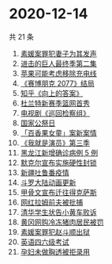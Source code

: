 # 2020-12-14

共 21 条

<!-- BEGIN -->
<!-- 最后更新时间 Mon Dec 14 2020 23:04:42 GMT+0800 (CST) -->
1. [素媛案罪犯妻子为其发声](https://www.zhihu.com/search?q=素媛案)
1. [进击的巨人最终季第二集](https://www.zhihu.com/search?q=进击的巨人第四季)
1. [苹果可能考虑移除充电线](https://www.zhihu.com/search?q=苹果充电线)
1. [《赛博朋克 2077》结局](https://www.zhihu.com/search?q=2077结局)
1. [知乎《向上的答案》](https://www.zhihu.com/search?q=越难越燃这十年)
1. [杜兰特新赛季篮网首秀](https://www.zhihu.com/search?q=杜兰特)
1. [电视剧《巡回检察组》](https://www.zhihu.com/search?q=巡回检察组)
1. [国家公祭日](https://www.zhihu.com/search?q=国家公祭日)
1. [「百香果女童」案新案情](https://www.zhihu.com/search?q=百香果女孩)
1. [《我就是演员》第三季](https://www.zhihu.com/search?q=我就是演员)
1. [黑龙江新增确诊病例 5 例](https://www.zhihu.com/search?q=黑龙江疫情)
1. [默克尔宣布实施硬性封锁](https://www.zhihu.com/search?q=默克尔)
1. [新疆吐鲁番疫情](https://www.zhihu.com/search?q=新疆疫情)
1. [斗罗大陆动画更新](https://www.zhihu.com/search?q=斗罗大陆动画)
1. [甲骨文宣布迁往得克萨斯](https://www.zhihu.com/search?q=甲骨文)
1. [网红拉姆前夫被批捕](https://www.zhihu.com/search?q=拉姆前夫)
1. [清华学生状告小黄车败诉](https://www.zhihu.com/search?q=清华学生告小黄车)
1. [黄冈网购冷冻猪肉居民被罚](https://www.zhihu.com/search?q=居民网购冷冻猪肉被罚)
1. [素媛案罪犯赵斗顺出狱](https://www.zhihu.com/search?q=素媛案罪犯)
1. [英语四六级考试](https://www.zhihu.com/search?q=四六级考试)
1. [孕妇未做胸透被拒录用](https://www.zhihu.com/search?q=孕妇应聘教师)
<!-- END -->
